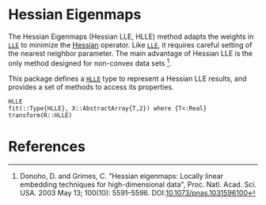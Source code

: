 # Hessian Eigenmaps

The Hessian Eigenmaps (Hessian LLE, HLLE) method adapts the weights in [`LLE`](@ref) to minimize the [Hessian](http://en.wikipedia.org/wiki/Hessian_matrix) operator. Like [`LLE`](@ref), it requires careful setting of the nearest neighbor parameter. The main advantage of Hessian LLE is the only method designed for non-convex data sets [^1].

This package defines a [`HLLE`](@ref) type to represent a Hessian LLE results, and provides a set of methods to access its properties.

```@docs
HLLE
fit(::Type{HLLE}, X::AbstractArray{T,2}) where {T<:Real}
transform(R::HLLE)
```

# References
[^1]: Donoho, D. and Grimes, C. "Hessian eigenmaps: Locally linear embedding techniques for high-dimensional data", Proc. Natl. Acad. Sci. USA. 2003 May 13; 100(10): 5591–5596. DOI:[10.1073/pnas.1031596100](http://dx.doi.org/doi:10.1073/pnas.1031596100)
